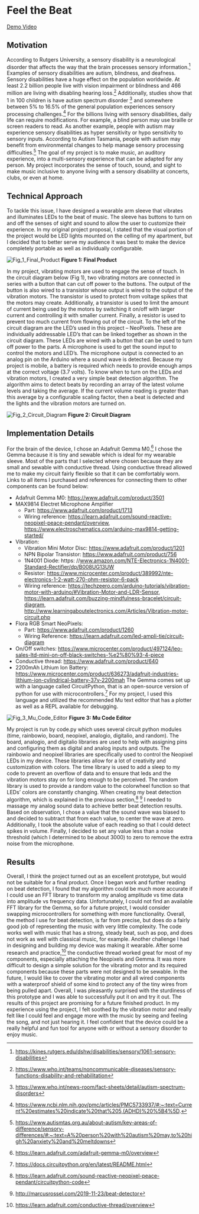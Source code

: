 # Feel the Beat
[Demo Video](https://drive.google.com/file/d/1KmlmandxGlKmikwozcBqHnKMK5zegj7C/view?usp=sharing)
## Motivation
According to Rutgers University, a sensory disability is a neurological disorder that affects the way that the brain processes sensory information.[^1]  Examples of sensory disabilities are autism, blindness, and deafness. Sensory disabilities have a huge effect on the population worldwide.  At least 2.2 billion people live with vision impairment or blindness and 466 million are living with disabling hearing loss.[^2] Additionally, studies show that 1 in 100 children is have autism spectrum disorder [^3] and somewhere between 5% to 16.5% of the general population experiences sensory processing challenges.[^4] For the billions living with sensory disabilities, daily life can require modifications. For example, a blind person may use braille or screen readers to read.  As another example, people with autism may experience sensory disabilities as hyper sensitivity or hypo sensitivity to sensory inputs.  According to Autism Tasmania, people with autism may benefit from environmental changes to help manage sensory processing difficulties.[^5]
The goal of my project is to make music, an auditory experience, into a multi-sensory experience that can be adapted for any person.  My project incorporates the sense of touch, sound, and sight to make music inclusive to anyone living with a sensory disability at concerts, clubs, or even at home.

## Technical Approach
To tackle this issue, I have designed a wearable arm sleeve that vibrates and illuminates LEDs to the beat of music.  The sleeve has buttons to turn on and off the senses of sight and sound to allow the user to customize their experience.  In my original project proposal, I stated that the visual portion of the project would be LED lights mounted on the celling of my apartment, but I decided that to better serve my audience it was best to make the device completely portable as well as individually configurable.


![Fig_1_Final_Product](https://github.com/liz-Hayes/feel_the_beat/blob/read_me_edit/fig_1.PNG)
**Figure 1: Final Product**

In my project, vibrating motors are used to engage the sense of touch.  In the circuit diagram below (Fig 1), two vibrating motors are connected in series with a button that can cut off power to the buttons.  The output of the button is also wired to a transistor whose output is wired to the output of the vibration motors.  The transistor is used to protect from voltage spikes that the motors may create.  Additionally, a transistor is used to limit the amount of current being used by the motors by switching it on/off with larger current and controlling it with smaller current.  Finally, a resistor is used to prevent too much current from flowing out of the circuit.
To the left of the circuit diagram are the LED’s used in this project – NeoPixels.  These are individually addressable LED’s that can be linked together as shown in the circuit diagram.  These LEDs are wired with a button that can be used to turn off power to the parts.
A microphone is used to get the sound input to control the motors and LED’s.  The microphone output is connected to an analog pin on the Arduino where a sound wave is detected.
Because my project is mobile, a battery is required which needs to provide enough amps at the correct voltage (3.7 volts).
To know when to turn on the LEDs and vibration motors, I created a very simple beat detection algorithm.  The algorithm aims to detect beats by recording an array of the latest volume levels and taking the average.  If the current volume reading is greater than this average by a configurable scaling factor, then a beat is detected and the lights and the vibration motors are turned on. 

![Fig_2_Circuit_Diagram](https://github.com/liz-Hayes/feel_the_beat/blob/read_me_edit/fig_2.png)
**Figure 2: Circuit Diagram**

## Implementation Details
For the brain of the device, I chose an Adafruit Gemma M0.[^6]  I chose the Gemma because it is tiny and sewable which is ideal for my wearable sleeve.  Most of the parts that I selected where chosen because they are small and sewable with conductive thread.  Using conductive thread allowed me to make my circuit fairly flexible so that it can be comfortably worn.  
Links to all items I purchased and references for connecting them to other components can be found below:
- Adafruit Gemma M0: https://www.adafruit.com/product/3501
- MAX9814 Electret Microphone Amplifier 
  - Part: https://www.adafruit.com/product/1713
  - Wiring reference: https://learn.adafruit.com/sound-reactive-neopixel-peace-pendant/overview, https://www.electroschematics.com/arduino-max9814-getting-started/
- Vibration:
  - Vibration Mini Motor Disc: https://www.adafruit.com/product/1201
  - NPN Bipolar Transistor: https://www.adafruit.com/product/756
  - 1N4001 Diode: https: //www.amazon.com/NTE-Electronics-1N4001-Standard-Rectifier/dp/B008UG13UW
  - Resistor: https://www.microcenter.com/product/389992/nte-electronics-1-2-watt-270-ohm-resistor-6-pack
  - Wiring reference: https://techzeero.com/arduino-tutorials/vibration-motor-with-arduino/#Vibration-Motor-and-LDR-Sensor, https://learn.adafruit.com/buzzing-mindfulness-bracelet/circuit-diagram, http://www.learningaboutelectronics.com/Articles/Vibration-motor-circuit.php
- Flora RGB Smart NeoPixels: 
  - Part: https://www.adafruit.com/product/1260
  - Wiring Reference: https://learn.adafruit.com/led-ampli-tie/circuit-diagram
- On/Off switches: https://www.microcenter.com/product/497124/leo-sales-ltd-mini-on-off-black-switches-%e2%80%93-4-piece
- Conductive thread: https://www.adafruit.com/product/640
- 2200mAh Lithium Ion Battery: https://www.microcenter.com/product/636273/adafruit-industries-lithium-ion-cylindrical-battery-37v-2200mah
The Gemma comes set up with a language called CircuitPython, that is an open-source version of python for use with microcontrollers.[^7] For my project, I used this language and utilized the recommended Mu text editor that has a plotter as well as a REPL available for debugging.

![Fig_3_Mu_Code_Editor](https://github.com/liz-Hayes/feel_the_beat/blob/read_me_edit/fig_3.png) 
**Figure 3: Mu Code Editor**

My project is run by code.py which uses several circuit python modules (time, rainbowio, board, neopixel, analogio, digitalio, and random).  The board, analogio, and digitalio libraries are used to help with assigning pins and configuring them as digital and analog inputs and outputs. The rainbowio and neopixel libraries are specifically used to control the Neopixel LEDs in my device. These libraries allow for a lot of creativity and customization with colors.   The time library is used to add a sleep to my code to prevent an overflow of data and to ensure that leds and the vibration motors stay on for long enough to be perceived.  The random library is used to provide a random value to the colorwheel function so that LEDs’ colors are constantly changing.
When creating my beat detection algorithm, which is explained in the previous section,[^8] [^9] I needed to massage my analog sound data to achieve better beat detection results.  Based on observation, I chose a value that the sound wave was biased to and decided to subtract that from each value, to center the wave at zero.  Additionally, I took the absolute value of each reading so that I could detect spikes in volume.  Finally, I decided to set any value less than a noise threshold (which I determined to be about 3000) to zero to remove the extra noise from the microphone.

## Results
Overall, I think the project turned out as an excellent prototype, but would not be suitable for a final product.  Once I began work and further reading on beat detection, I found that my algorithm could be much more accurate if I could use an FFT library to transform my analog amplitude vs time data into amplitude vs frequency data.  Unfortunately, I could not find an available FFT library for the Gemma, so for a future project, I would consider swapping microcontrollers for something with more functionality.  Overall, the method I use for beat detection, is far from precise, but does do a fairly good job of representing the music with very little complexity.  The code works well with music that has a strong, steady beat, such as pop, and does not work as well with classical music, for example.
Another challenge I had in designing and building my device was making it wearable.  After some research and practice,[^10] the conductive thread worked great for most of my components, especially attaching the Neopixels and Gemma.  It was more difficult to design a simple solution for the vibrating motor and its required components because these parts were not designed to be sewable.  In the future, I would like to cover the vibrating motor and all wired components with a waterproof shield of some kind to protect any of the tiny wires from being pulled apart.  Overall, I was pleasantly surprised with the sturdiness of this prototype and I was able to successfully put it on and try it out.
The results of this project are promising for a future finished product.  In my experience using the project, I felt soothed by the vibration motor and really felt like I could feel and engage more with the music by seeing and feeling the song, and not just hearing it.  I feel confident that the device could be a really helpful and fun tool for anyone with or without a sensory disorder to enjoy music.
 
[^1]: https://kines.rutgers.edu/dshw/disabilities/sensory/1061-sensory-disabilities
[^2]: https://www.who.int/teams/noncommunicable-diseases/sensory-functions-disability-and-rehabilitation
[^3]: https://www.who.int/news-room/fact-sheets/detail/autism-spectrum-disorders
[^4]: https://www.ncbi.nlm.nih.gov/pmc/articles/PMC5733937/#:~:text=Current%20estimates%20indicate%20that%205,(ADHD)%20%5B4%5D.
[^5]: https://www.autismtas.org.au/about-autism/key-areas-of-difference/sensory-differences/#:~:text=A%20person%20with%20autism%20may,to%20high%20anxiety%20and%20meltdowns
[^6]: https://learn.adafruit.com/adafruit-gemma-m0/overview
[^7]: https://docs.circuitpython.org/en/latest/README.html
[^8]: https://learn.adafruit.com/sound-reactive-neopixel-peace-pendant/circuitpython-code
[^9]: http://marcusrossel.com/2019-11-23/beat-detector
[^10]: https://learn.adafruit.com/conductive-thread/overview




